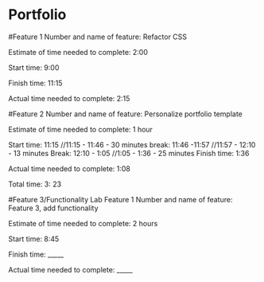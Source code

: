 # Portfolio

#Feature 1
Number and name of feature: Refactor CSS

Estimate of time needed to complete: 2:00

Start time: 9:00

Finish time: 11:15

Actual time needed to complete: 2:15

#Feature 2
Number and name of feature: Personalize portfolio template

Estimate of time needed to complete: 1 hour

Start time: 11:15
//11:15 - 11:46 - 30 minutes
break: 11:46 -11:57
//11:57 - 12:10 - 13 minutes
Break: 12:10 - 1:05
//1:05 - 1:36 - 25 minutes
Finish time: 1:36

Actual time needed to complete: 1:08

Total time: 3: 23

#Feature 3/Functionality Lab Feature 1
Number and name of feature: Feature 3, add functionality

Estimate of time needed to complete: 2 hours

Start time: 8:45

Finish time: _____

Actual time needed to complete: _____